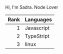 Hi, I'm Sadra. Node Lover

| Rank | Languages |
|-----:|-----------|
|     1| Javascript|
|     2| TypeStript|
|     3| linux     |
